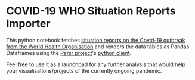 # COVID-19 WHO Situation Reports Importer

This python notebook fetches [situation reports on the Covid-19 outbreak from the World Health Organisation](https://www.who.int/emergencies/diseases/novel-coronavirus-2019/situation-reports) and renders the data tables as Pandas Dataframes using the [Parsr project](https://github.com/axa-group/Parsr)'s [python client](https://github.com/axa-group/Parsr/blob/master/demo/jupyter-notebook/parsr_client.py).

Feel free to use it as a launchpad for any further analysis that would help your visualisations/projects of the currently ongoing pandemic.
